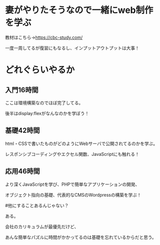 # 妻がやりたそうなので一緒にweb制作を学ぶ

教材はこちら→https://cbc-study.com/

一度一周してるが復習にもなるし、インプットアウトプットは大事！

# どれぐらいやるか

## 入門16時間

ここは環境構築なのでほぼ完了してる。

後半はdisplay:flexがなんなのかを学ぼう！

## 基礎42時間

html・CSSで書いたものがどのようにWebサーバで公開されてるのかを学ぶ。

レスポンシブコーディングやエクセル関数、JavaScriptにも触れる！

## 応用46時間

より深くJavaScriptを学び、PHPで簡単なアプリケーションの開発、

オブジェクト指向の基礎、代表的なCMSのWordpressの構築を学ぶ！

#他にすることあるんじゃない？

ある。

会社のカリキュラムが最優先だけど、

あんな簡単なパズルに時間がかかってるのは基礎を忘れているからだと思う。



##

